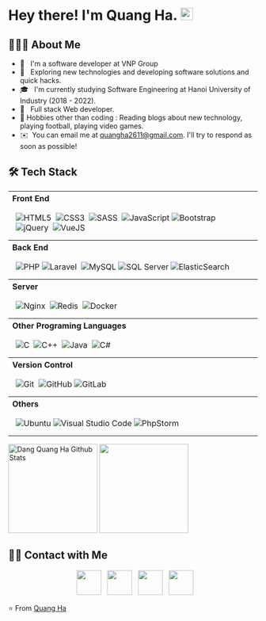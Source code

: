 <h1> Hey there! I'm Quang Ha. <img src="https://github.com/quangha2611/quangha2611/blob/master/Hi.gif" width="25"></h1>

<h2> 👨🏻‍💻 About Me </h2>

- 🔭 &nbsp; I'm a software developer at VNP Group
- 🤔 &nbsp; Exploring new technologies and developing software solutions and quick hacks.
- 🎓 &nbsp; I'm currently studying Software Engineering at Hanoi University of Industry (2018 - 2022).
- 💼 &nbsp; Full stack Web developer.
- 🎿 Hobbies other than coding : Reading blogs about new technology, playing football, playing video games.
- ✉️ &nbsp;You can email me at quangha2611@gmail.com. I'll try to respond as soon as possible!

<h2>🛠 Tech Stack</h2>

<table width="100%">
  <tr>
    <th align="left">Front End</th>
  </tr>
  <tr>
    <td style="padding:15px">
        <img alt="HTML5" src="https://img.shields.io/badge/html-333333.svg?style=for-the-badge&logo=html5&logoColor=dd4b25"/>&nbsp;
        <img alt="CSS3" src="https://img.shields.io/badge/css-333333.svg?style=for-the-badge&logo=css3&logoColor=4aa9d0"/>&nbsp;
        <img alt="SASS" src="https://img.shields.io/badge/SASS-333333.svg?style=for-the-badge&logo=SASS&logoColor=c65e92"/>&nbsp;
        <img alt="JavaScript" src="https://img.shields.io/badge/javascript-333333.svg?style=for-the-badge&logo=javascript&logoColor=%23F7DF1E"/>
        <img alt="Bootstrap" src="https://img.shields.io/badge/bootstrap-333333.svg?style=for-the-badge&logo=bootstrap&logoColor=825ff3"/>&nbsp;
        <img alt="jQuery" src="https://img.shields.io/badge/jquery-333333.svg?style=for-the-badge&logo=jquery&logoColor=white"/>&nbsp;
        <img alt="VueJS" src="https://img.shields.io/badge/VueJS-333333.svg?style=for-the-badge&logo=vuejs&logoColor=3e815b"/>&nbsp;
    </td>
  </tr>

  <tr>
    <th align="left">Back End</th>
  </tr>
  <tr>
    <td style="padding:15px">
        <img alt="PHP" src="https://img.shields.io/badge/php-333333.svg?style=for-the-badge&logo=php&logoColor=7377ad"/> 
        <img alt="Laravel" src="https://img.shields.io/badge/laravel-333333.svg?style=for-the-badge&logo=laravel&logoColor=e94b23"/>&nbsp;
        <img alt="MySQL" src="https://img.shields.io/badge/mysql-333333.svg?style=for-the-badge&logo=mysql&logoColor=white"/> 
        <img alt="SQL Server" src="https://img.shields.io/badge/SQLServer-333333.svg?style=for-the-badge&logo=SQLServer&logoColor=white"/>
        <img alt="ElasticSearch" src="https://img.shields.io/badge/-ElasticSearch-333333?style=for-the-badge&logo=elasticsearch"/>&nbsp;
    </td>
  </tr>

  <tr>
    <th align="left">Server</th>
  </tr>
  <tr>
    <td style="padding:15px">
      <img alt="Nginx" src="https://img.shields.io/badge/nginx-333333.svg?style=for-the-badge&logo=nginx&logoColor=499338"/>&nbsp;
      <img alt="Redis" src="https://img.shields.io/badge/redis-333333.svg?style=for-the-badge&logo=redis&logoColor=d5442c"/>&nbsp;
      <img alt="Docker" src="https://img.shields.io/badge/docker-333333.svg?style=for-the-badge&logo=docker&logoColor=3d8cd2"/>&nbsp;
    </td>
  </tr>

  <tr>
    <th align="left">Other Programing Languages</th>
  </tr>
  <tr>
    <td style="padding:15px">
        <img alt="C" src="https://img.shields.io/badge/c-333333.svg?style=for-the-badge&logo=c&logoColor=27338f"/>&nbsp;
        <img alt="C++" src="https://img.shields.io/badge/c++-333333.svg?style=for-the-badge&logo=c%2B%2B&logoColor=195495"/>&nbsp;
        <img alt="Java" src="https://img.shields.io/badge/java-333333.svg?style=for-the-badge&logo=java&logoColor=e06d1e"/>&nbsp;
        <img alt="C#" src="https://img.shields.io/badge/c%23-333333.svg?style=for-the-badge&logo=csharp&logoColor=783d94"/>&nbsp;
    </td>
  </tr>

  <tr>
    <th align="left">Version Control</th>
  <tr>
  <tr>
    <td style="padding:15px">  
        <img alt="Git" src="https://img.shields.io/badge/git-333333.svg?style=for-the-badge&logo=git&logoColor=e94c28"/>&nbsp;
        <img alt="GitHub" src="https://img.shields.io/badge/github-333333.svg?style=for-the-badge&logo=github&logoColor=000000"/> 
        <img alt="GitLab" src="https://img.shields.io/badge/gitlab-333333.svg?style=for-the-badge&logo=gitlab&logoColor=dc4628"/> 
    </td>
  </tr>

  <tr>
    <th align="left">Others</th>
  <tr>
  <tr>
    <td style="padding:15px">
        <img alt="Ubuntu" src="https://img.shields.io/badge/ubuntu-333333.svg?style=for-the-badge&logo=ubuntu&logoColor=d74720"/>
        <img alt="Visual Studio Code" src="https://img.shields.io/badge/VisualStudioCode-333333.svg?style=for-the-badge&logo=visual-studio-code&logoColor=46a9ed"/>
        <img alt="PhpStorm" src="https://img.shields.io/badge/phpstorm-333333.svg?style=for-the-badge&logo=phpstorm&logoColor=000000"/> 
    </td>
  </tr>

</table>
<p>
<img src="https://github-readme-stats.vercel.app/api?username=dangquangha&include_all_commits=true&count_private=true&show_icons=true&line_height=20&theme=prussian" alt="Dang Quang Ha Github Stats" height="180">

<img src="https://github-readme-stats.vercel.app/api/top-langs/?username=dangquangha&layout=compact&text_color=bcdefe&bg_color=172f45" height="180" />

 </p>

<h2> 🤝🏻 Contact with Me </h2>

<p align="center">
  &nbsp; <a href="https://join.skype.com/invite/vW56wePmGptx" target="_blank" rel="noopener noreferrer"><img src="https://img.icons8.com/plasticine/100/000000/skype.png" width="50" /></a>  
&nbsp; <a href="https://www.facebook.com/dangquangha.2611/" target="_blank" rel="noopener noreferrer"><img src="https://img.icons8.com/plasticine/100/000000/facebook.png" width="50" /></a>  
&nbsp; <a href="mailto:quangha2611@gmail.com" target="_blank" rel="noopener noreferrer"><img src="https://img.icons8.com/plasticine/100/000000/gmail.png"  width="50" /></a>
  &nbsp; <a href="tel:0794139561" target="_blank" rel="noopener noreferrer"><img src="https://img.icons8.com/plasticine/100/000000/phone.png"  width="50" /></a>
</p>

⭐️ From [Quang Ha](https://github.com/dangquangha)
